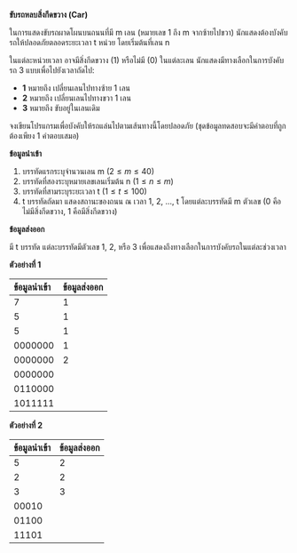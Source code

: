 **ขับรถหลบสิ่งกีดขวาง (Car)**

ในการแสดงขับรถผาดโผนบนถนนที่มี m เลน (หมายเลข 1 ถึง m จากซ้ายไปขวา) นักแสดงต้องบังคับรถให้ปลอดภัยตลอดระยะเวลา t หน่วย โดยเริ่มต้นที่เลน n

ในแต่ละหน่วยเวลา อาจมีสิ่งกีดขวาง (1) หรือไม่มี (0) ในแต่ละเลน นักแสดงมีทางเลือกในการบังคับรถ 3 แบบเพื่อไปยังเวลาถัดไป:
* **1** หมายถึง เปลี่ยนเลนไปทางซ้าย 1 เลน
* **2** หมายถึง เปลี่ยนเลนไปทางขวา 1 เลน
* **3** หมายถึง ขับอยู่ในเลนเดิม

จงเขียนโปรแกรมเพื่อบังคับให้รถแล่นไปตามเส้นทางนี้โดยปลอดภัย (ชุดข้อมูลทดสอบจะมีคำตอบที่ถูกต้องเพียง 1 คำตอบเสมอ)

**ข้อมูลนำเข้า**

1.  บรรทัดแรกระบุจำนวนเลน m ($2 \le m \le 40$)
2.  บรรทัดที่สองระบุหมายเลขเลนเริ่มต้น n ($1 \le n \le m$)
3.  บรรทัดที่สามระบุระยะเวลา t ($1 \le t \le 100$)
4.  t บรรทัดถัดมา แสดงสถานะของถนน ณ เวลา 1, 2, ..., t โดยแต่ละบรรทัดมี m ตัวเลข (0 คือไม่มีสิ่งกีดขวาง, 1 คือมีสิ่งกีดขวาง)

**ข้อมูลส่งออก**

มี t บรรทัด แต่ละบรรทัดมีตัวเลข 1, 2, หรือ 3 เพื่อแสดงถึงทางเลือกในการบังคับรถในแต่ละช่วงเวลา

**ตัวอย่างที่ 1**

| ข้อมูลนำเข้า | ข้อมูลส่งออก |
| :--- | :--- |
| 7 | 1 |
| 5 | 1 |
| 5 | 1 |
| 0000000 | 1 |
| 0000000 | 2 |
| 0000000 | |
| 0110000 | |
| 1011111 | |

**ตัวอย่างที่ 2**

| ข้อมูลนำเข้า | ข้อมูลส่งออก |
| :--- | :--- |
| 5 | 2 |
| 2 | 2 |
| 3 | 3 |
| 00010 | |
| 01100 | |
| 11101 | |